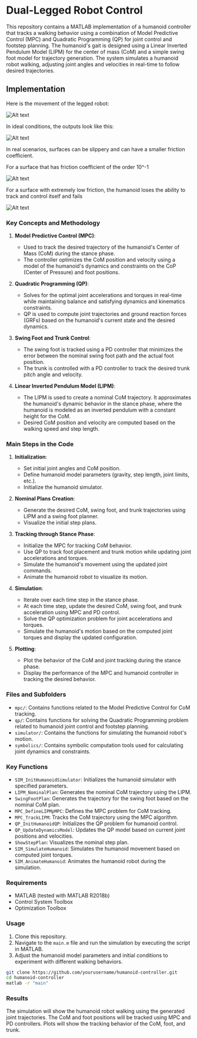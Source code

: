 # Dual-Legged Robot Control

This repository contains a MATLAB implementation of a humanoid controller that tracks a walking behavior using a combination of Model Predictive Control (MPC) and Quadratic Programming (QP) for joint control and footstep planning. The humanoid's gait is designed using a Linear Inverted Pendulum Model (LIPM) for the center of mass (CoM) and a simple swing foot model for trajectory generation. The system simulates a humanoid robot walking, adjusting joint angles and velocities in real-time to follow desired trajectories.

## Implementation

Here is the movement of the legged robot:

![Alt text](images/norm.gif)

In ideal conditions, the outputs look like this:

![Alt text](images/plot1.png)

In real scenarios, surfaces can be slippery and can have a smaller friction coefficient.

For a surface that has friction coefficient of the order 10^-1

![Alt text](images/slip1.png)

For a surface with extremely low friction, the humanoid loses the ability to track and control itself and fails

![Alt text](images/slip2.png)

### Key Concepts and Methodology

1. **Model Predictive Control (MPC)**: 
   - Used to track the desired trajectory of the humanoid's Center of Mass (CoM) during the stance phase.
   - The controller optimizes the CoM position and velocity using a model of the humanoid's dynamics and constraints on the CoP (Center of Pressure) and foot positions.

2. **Quadratic Programming (QP)**:
   - Solves for the optimal joint accelerations and torques in real-time while maintaining balance and satisfying dynamics and kinematics constraints.
   - QP is used to compute joint trajectories and ground reaction forces (GRFs) based on the humanoid's current state and the desired dynamics.

3. **Swing Foot and Trunk Control**:
   - The swing foot is tracked using a PD controller that minimizes the error between the nominal swing foot path and the actual foot position.
   - The trunk is controlled with a PD controller to track the desired trunk pitch angle and velocity.

4. **Linear Inverted Pendulum Model (LIPM)**:
   - The LIPM is used to create a nominal CoM trajectory. It approximates the humanoid's dynamic behavior in the stance phase, where the humanoid is modeled as an inverted pendulum with a constant height for the CoM.
   - Desired CoM position and velocity are computed based on the walking speed and step length.

### Main Steps in the Code

1. **Initialization**:
   - Set initial joint angles and CoM position.
   - Define humanoid model parameters (gravity, step length, joint limits, etc.).
   - Initialize the humanoid simulator.

2. **Nominal Plans Creation**:
   - Generate the desired CoM, swing foot, and trunk trajectories using LIPM and a swing foot planner.
   - Visualize the initial step plans.

3. **Tracking through Stance Phase**:
   - Initialize the MPC for tracking CoM behavior.
   - Use QP to track foot placement and trunk motion while updating joint accelerations and torques.
   - Simulate the humanoid's movement using the updated joint commands.
   - Animate the humanoid robot to visualize its motion.

4. **Simulation**:
   - Iterate over each time step in the stance phase.
   - At each time step, update the desired CoM, swing foot, and trunk acceleration using MPC and PD control.
   - Solve the QP optimization problem for joint accelerations and torques.
   - Simulate the humanoid's motion based on the computed joint torques and display the updated configuration.

5. **Plotting**:
   - Plot the behavior of the CoM and joint tracking during the stance phase.
   - Display the performance of the MPC and humanoid controller in tracking the desired behavior.

### Files and Subfolders

- `mpc/`: Contains functions related to the Model Predictive Control for CoM tracking.
- `qp/`: Contains functions for solving the Quadratic Programming problem related to humanoid joint control and footstep planning.
- `simulator/`: Contains the functions for simulating the humanoid robot's motion.
- `symbolics/`: Contains symbolic computation tools used for calculating joint dynamics and constraints.

### Key Functions

- `SIM_InitHumanoidSimulator`: Initializes the humanoid simulator with specified parameters.
- `LIPM_NominalPlan`: Generates the nominal CoM trajectory using the LIPM.
- `SwingFootPlan`: Generates the trajectory for the swing foot based on the nominal CoM plan.
- `MPC_DefineLIPMpMPC`: Defines the MPC problem for CoM tracking.
- `MPC_TrackLIPM`: Tracks the CoM trajectory using the MPC algorithm.
- `QP_InitHumanoidQP`: Initializes the QP problem for humanoid control.
- `QP_UpdateDynamicsModel`: Updates the QP model based on current joint positions and velocities.
- `ShowStepPlan`: Visualizes the nominal step plan.
- `SIM_SimulateHumanoid`: Simulates the humanoid movement based on computed joint torques.
- `SIM_AnimateHumanoid`: Animates the humanoid robot during the simulation.

### Requirements

- MATLAB (tested with MATLAB R2018b)
- Control System Toolbox
- Optimization Toolbox

### Usage

1. Clone this repository.
2. Navigate to the `main.m` file and run the simulation by executing the script in MATLAB.
3. Adjust the humanoid model parameters and initial conditions to experiment with different walking behaviors.

```bash
git clone https://github.com/yourusername/humanoid-controller.git
cd humanoid-controller
matlab -r "main"
```
### Results
The simulation will show the humanoid robot walking using the generated joint trajectories.
The CoM and foot positions will be tracked using MPC and PD controllers.
Plots will show the tracking behavior of the CoM, foot, and trunk.
